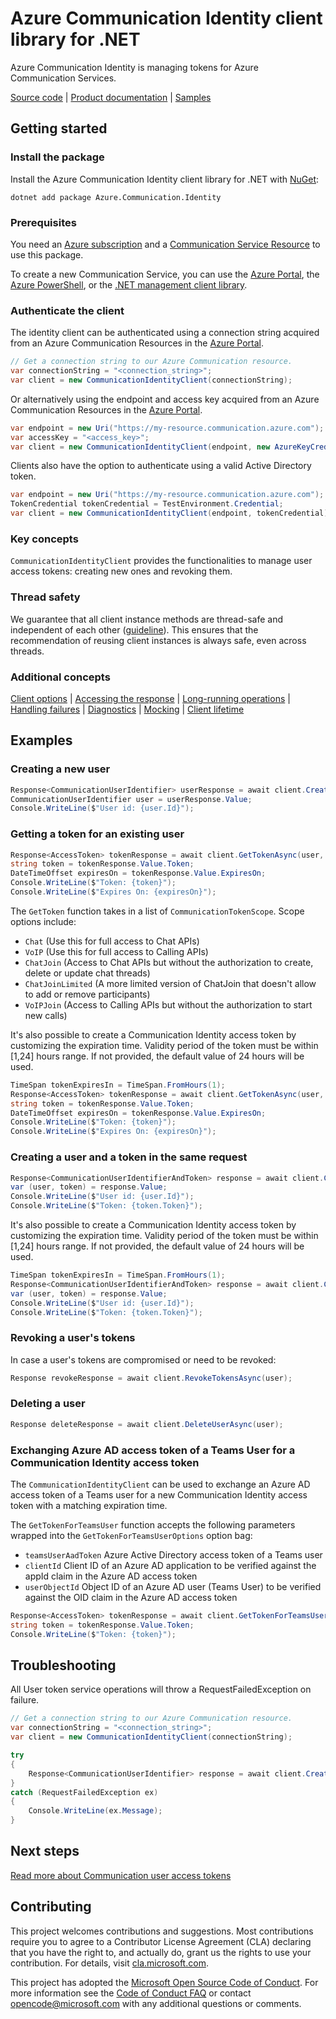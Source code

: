 # Azure Communication Identity client library for .NET

Azure Communication Identity is managing tokens for Azure Communication Services.

[Source code][source] <!--| [Package (NuGet)][package]--> | [Product documentation][product_docs] | [Samples][source_samples]

## Getting started

### Install the package

Install the Azure Communication Identity client library for .NET with [NuGet][nuget]:

```dotnetcli
dotnet add package Azure.Communication.Identity
```

### Prerequisites

You need an [Azure subscription][azure_sub] and a [Communication Service Resource][communication_resource_docs] to use this package.

To create a new Communication Service, you can use the [Azure Portal][communication_resource_create_portal], the [Azure PowerShell][communication_resource_create_power_shell], or the [.NET management client library][communication_resource_create_net].

<!--
Here's an example using the Azure CLI:

```Powershell
[To be ADDED]
```
-->

### Authenticate the client

The identity client can be authenticated using a connection string acquired from an Azure Communication Resources in the [Azure Portal][azure_portal].

```C# Snippet:CreateCommunicationIdentityClient
// Get a connection string to our Azure Communication resource.
var connectionString = "<connection_string>";
var client = new CommunicationIdentityClient(connectionString);
```

Or alternatively using the endpoint and access key acquired from an Azure Communication Resources in the [Azure Portal][azure_portal].

```C# Snippet:CreateCommunicationIdentityFromAccessKey
var endpoint = new Uri("https://my-resource.communication.azure.com");
var accessKey = "<access_key>";
var client = new CommunicationIdentityClient(endpoint, new AzureKeyCredential(accessKey));
```

Clients also have the option to authenticate using a valid Active Directory token.

```C# Snippet:CreateCommunicationIdentityFromToken
var endpoint = new Uri("https://my-resource.communication.azure.com");
TokenCredential tokenCredential = TestEnvironment.Credential;
var client = new CommunicationIdentityClient(endpoint, tokenCredential);
```

### Key concepts

`CommunicationIdentityClient` provides the functionalities to manage user access tokens: creating new ones and revoking them.

### Thread safety
We guarantee that all client instance methods are thread-safe and independent of each other ([guideline](https://azure.github.io/azure-sdk/dotnet_introduction.html#dotnet-service-methods-thread-safety)). This ensures that the recommendation of reusing client instances is always safe, even across threads.

### Additional concepts
<!-- CLIENT COMMON BAR -->
[Client options](https://github.com/Azure/azure-sdk-for-net/blob/main/sdk/core/Azure.Core/README.md#configuring-service-clients-using-clientoptions) |
[Accessing the response](https://github.com/Azure/azure-sdk-for-net/blob/main/sdk/core/Azure.Core/README.md#accessing-http-response-details-using-responset) |
[Long-running operations](https://github.com/Azure/azure-sdk-for-net/blob/main/sdk/core/Azure.Core/README.md#consuming-long-running-operations-using-operationt) |
[Handling failures](https://github.com/Azure/azure-sdk-for-net/blob/main/sdk/core/Azure.Core/README.md#reporting-errors-requestfailedexception) |
[Diagnostics](https://github.com/Azure/azure-sdk-for-net/blob/main/sdk/core/Azure.Core/samples/Diagnostics.md) |
[Mocking](https://learn.microsoft.com/dotnet/azure/sdk/unit-testing-mocking) |
[Client lifetime](https://devblogs.microsoft.com/azure-sdk/lifetime-management-and-thread-safety-guarantees-of-azure-sdk-net-clients/)
<!-- CLIENT COMMON BAR -->

## Examples

### Creating a new user

```C# Snippet:CreateCommunicationUserAsync
Response<CommunicationUserIdentifier> userResponse = await client.CreateUserAsync();
CommunicationUserIdentifier user = userResponse.Value;
Console.WriteLine($"User id: {user.Id}");
```

### Getting a token for an existing user

```C# Snippet:CreateCommunicationTokenAsync
Response<AccessToken> tokenResponse = await client.GetTokenAsync(user, scopes: new[] { CommunicationTokenScope.Chat });
string token = tokenResponse.Value.Token;
DateTimeOffset expiresOn = tokenResponse.Value.ExpiresOn;
Console.WriteLine($"Token: {token}");
Console.WriteLine($"Expires On: {expiresOn}");
```

The `GetToken` function takes in a list of `CommunicationTokenScope`. Scope options include:
- `Chat` (Use this for full access to Chat APIs)
- `VoIP` (Use this for full access to Calling APIs)
- `ChatJoin` (Access to Chat APIs but without the authorization to create, delete or update chat threads)
- `ChatJoinLimited` (A more limited version of ChatJoin that doesn't allow to add or remove participants)
- `VoIPJoin` (Access to Calling APIs but without the authorization to start new calls)


It's also possible to create a Communication Identity access token by customizing the expiration time. Validity period of the token must be within [1,24] hours range. If not provided, the default value of 24 hours will be used.

```C# Snippet:CreateCommunicationTokenAsyncWithCustomExpiration
TimeSpan tokenExpiresIn = TimeSpan.FromHours(1);
Response<AccessToken> tokenResponse = await client.GetTokenAsync(user, scopes: new[] { CommunicationTokenScope.Chat }, tokenExpiresIn);
string token = tokenResponse.Value.Token;
DateTimeOffset expiresOn = tokenResponse.Value.ExpiresOn;
Console.WriteLine($"Token: {token}");
Console.WriteLine($"Expires On: {expiresOn}");
```

### Creating a user and a token in the same request
```C# Snippet:CreateCommunicationUserAndToken
Response<CommunicationUserIdentifierAndToken> response = await client.CreateUserAndTokenAsync(scopes: new[] { CommunicationTokenScope.Chat });
var (user, token) = response.Value;
Console.WriteLine($"User id: {user.Id}");
Console.WriteLine($"Token: {token.Token}");
```

It's also possible to create a Communication Identity access token by customizing the expiration time. Validity period of the token must be within [1,24] hours range. If not provided, the default value of 24 hours will be used.

```C# Snippet:CreateCommunicationUserAndTokenWithCustomExpirationAsync
TimeSpan tokenExpiresIn = TimeSpan.FromHours(1);
Response<CommunicationUserIdentifierAndToken> response = await client.CreateUserAndTokenAsync(scopes: new[] { CommunicationTokenScope.Chat }, tokenExpiresIn);
var (user, token) = response.Value;
Console.WriteLine($"User id: {user.Id}");
Console.WriteLine($"Token: {token.Token}");
```

### Revoking a user's tokens

In case a user's tokens are compromised or need to be revoked:

```C# Snippet:RevokeCommunicationUserTokenAsync
Response revokeResponse = await client.RevokeTokensAsync(user);
```

### Deleting a user

```C# Snippet:DeleteACommunicationUserAsync
Response deleteResponse = await client.DeleteUserAsync(user);
```

### Exchanging Azure AD access token of a Teams User for a Communication Identity access token
The `CommunicationIdentityClient` can be used to exchange an Azure AD access token of a Teams user for a new Communication Identity access token with a matching expiration time.

The `GetTokenForTeamsUser` function accepts the following parameters wrapped into the `GetTokenForTeamsUserOptions` option bag:
- `teamsUserAadToken` Azure Active Directory access token of a Teams user
- `clientId` Client ID of an Azure AD application to be verified against the appId claim in the Azure AD access token
- `userObjectId` Object ID of an Azure AD user (Teams User) to be verified against the OID claim in the Azure AD access token

```C# Snippet:GetTokenForTeamsUserAsync
Response<AccessToken> tokenResponse = await client.GetTokenForTeamsUserAsync(new GetTokenForTeamsUserOptions(teamsUserAadToken, clientId, userObjectId));
string token = tokenResponse.Value.Token;
Console.WriteLine($"Token: {token}");
```

## Troubleshooting

All User token service operations will throw a RequestFailedException on failure.

```C# Snippet:CommunicationIdentityClient_Troubleshooting
// Get a connection string to our Azure Communication resource.
var connectionString = "<connection_string>";
var client = new CommunicationIdentityClient(connectionString);

try
{
    Response<CommunicationUserIdentifier> response = await client.CreateUserAsync();
}
catch (RequestFailedException ex)
{
    Console.WriteLine(ex.Message);
}
```


## Next steps

[Read more about Communication user access tokens][user_access_token]

## Contributing

This project welcomes contributions and suggestions. Most contributions require you to agree to a Contributor License Agreement (CLA) declaring that you have the right to, and actually do, grant us the rights to use your contribution. For details, visit [cla.microsoft.com][cla].

This project has adopted the [Microsoft Open Source Code of Conduct][coc]. For more information see the [Code of Conduct FAQ][coc_faq] or contact [opencode@microsoft.com][coc_contact] with any additional questions or comments.

<!-- LINKS -->

[azure_sub]: https://azure.microsoft.com/free/dotnet/
[azure_portal]: https://portal.azure.com
[source]: https://github.com/Azure/azure-sdk-for-net/tree/main/sdk/communication/Azure.Communication.Identity/src
[source_samples]: https://github.com/Azure/azure-sdk-for-net/blob/main/sdk/communication/Azure.Communication.Identity/samples
[cla]: https://cla.microsoft.com
[coc]: https://opensource.microsoft.com/codeofconduct/
[coc_faq]: https://opensource.microsoft.com/codeofconduct/faq/
[coc_contact]: mailto:opencode@microsoft.com
<!--[package]: https://www.nuget.org/packages/Azure.Communication.Identity-->
[product_docs]: https://learn.microsoft.com/azure/communication-services/overview
[nuget]: https://www.nuget.org/
[user_access_token]: https://learn.microsoft.com/azure/communication-services/quickstarts/access-tokens?pivots=programming-language-csharp
[communication_resource_docs]: https://learn.microsoft.com/azure/communication-services/quickstarts/create-communication-resource?tabs=windows&pivots=platform-azp
[communication_resource_create_portal]: https://learn.microsoft.com/azure/communication-services/quickstarts/create-communication-resource?tabs=windows&pivots=platform-azp
[communication_resource_create_power_shell]: https://learn.microsoft.com/powershell/module/az.communication/new-azcommunicationservice
[communication_resource_create_net]: https://learn.microsoft.com/azure/communication-services/quickstarts/create-communication-resource?tabs=windows&pivots=platform-net
